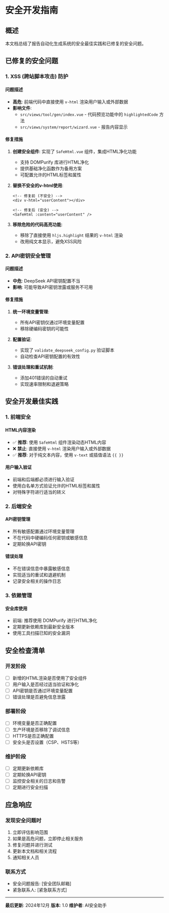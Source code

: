 # 安全开发指南

## 概述
本文档总结了报告自动化生成系统的安全最佳实践和已修复的安全问题。

## 已修复的安全问题

### 1. XSS (跨站脚本攻击) 防护

#### 问题描述
- **高危**: 前端代码中直接使用 `v-html` 渲染用户输入或外部数据
- **影响文件**: 
  - `src/views/tool/gen/index.vue` - 代码预览功能中的 `highlightedCode` 方法
  - `src/views/system/report/wizard.vue` - 报告内容显示

#### 修复措施
1. **创建安全组件**: 实现了 `SafeHtml.vue` 组件，集成HTML净化功能
   - 支持 DOMPurify 库进行HTML净化
   - 提供基础净化函数作为备用方案
   - 可配置允许的HTML标签和属性

2. **替换不安全的v-html使用**:
   ```vue
   <!-- 修复前 (不安全) -->
   <div v-html="userContent"></div>
   
   <!-- 修复后 (安全) -->
   <SafeHtml :content="userContent" />
   ```

3. **移除危险的代码高亮功能**:
   - 移除了直接使用 `hljs.highlight` 结果的 `v-html` 渲染
   - 改用纯文本显示，避免XSS风险

### 2. API密钥安全管理

#### 问题描述
- **中危**: DeepSeek API密钥配置不当
- **影响**: 可能导致API密钥泄露或服务不可用

#### 修复措施
1. **统一环境变量管理**:
   - 所有API密钥仅通过环境变量配置
   - 移除硬编码密钥的可能性

2. **配置验证**:
   - 实现了 `validate_deepseek_config.py` 验证脚本
   - 自动检查API密钥配置的有效性

3. **错误处理和重试机制**:
   - 添加401错误的自动重试
   - 实现速率限制和退避策略

## 安全开发最佳实践

### 1. 前端安全

#### HTML内容渲染
- ✅ **推荐**: 使用 `SafeHtml` 组件渲染动态HTML内容
- ❌ **禁止**: 直接使用 `v-html` 渲染用户输入或外部数据
- ✅ **推荐**: 对于纯文本内容，使用 `v-text` 或插值语法 `{{ }}`

#### 用户输入验证
- 前端和后端都必须进行输入验证
- 使用白名单方式验证允许的HTML标签和属性
- 对特殊字符进行适当的转义

### 2. 后端安全

#### API密钥管理
- 所有敏感配置通过环境变量管理
- 不在代码中硬编码任何密钥或敏感信息
- 定期轮换API密钥

#### 错误处理
- 不在错误信息中暴露敏感信息
- 实现适当的重试和退避机制
- 记录安全相关的操作日志

### 3. 依赖管理

#### 安全库使用
- 前端: 推荐使用 DOMPurify 进行HTML净化
- 定期更新依赖库到最新安全版本
- 使用工具扫描已知的安全漏洞

## 安全检查清单

### 开发阶段
- [ ] 新增的HTML渲染是否使用了安全组件
- [ ] 用户输入是否经过适当验证和净化
- [ ] API密钥是否通过环境变量配置
- [ ] 错误处理是否避免信息泄露

### 部署阶段
- [ ] 环境变量是否正确配置
- [ ] 生产环境是否移除了调试信息
- [ ] HTTPS是否正确配置
- [ ] 安全头是否设置（CSP、HSTS等）

### 维护阶段
- [ ] 定期更新依赖库
- [ ] 定期轮换API密钥
- [ ] 监控安全相关的日志和告警
- [ ] 定期进行安全扫描

## 应急响应

### 发现安全问题时
1. 立即评估影响范围
2. 如果是高危问题，立即停止相关服务
3. 修复问题并进行测试
4. 更新本文档和相关流程
5. 通知相关人员

### 联系方式
- 安全问题报告: [安全团队邮箱]
- 紧急联系人: [紧急联系方式]

---

**最后更新**: 2024年12月
**版本**: 1.0
**维护者**: AI安全助手